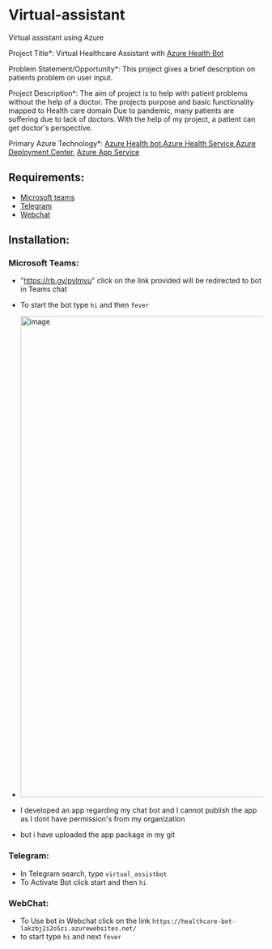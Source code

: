 # Virtual-assistant
Virtual assistant using Azure

Project Title*: Virtual Healthcare Assistant with [Azure Health Bot](https://docs.microsoft.com/en-us/azure/health-bot/overview)

Problem Statement/Opportunity*: This project gives a brief description on patients problem on user input.

Project Description*: The aim of project is to help with patient problems without the help of a doctor.
The projects purpose and basic functionality mapped to Health care domain
Due to pandemic, many patients are suffering due to lack of doctors. With the help of my project, a patient can get doctor's perspective.

Primary Azure Technology*: [Azure Health bot](https://azure.microsoft.com/en-us/services/bot-services/health-bot/#overview),[Azure Health Service](https://azure.microsoft.com/en-in/features/service-health/),[Azure Deployment Center](https://docs.microsoft.com/en-us/azure/app-service/deploy-continuous-deployment?tabs=github), [Azure App Service](https://azure.microsoft.com/en-in/services/app-service/)

## Requirements:
- [Microsoft teams](https://www.microsoft.com/en-in/microsoft-teams/download-app)
- [Telegram](https://web.telegram.org/k/)
- [Webchat](https://healthcare-bot-lakzbj2i2o5zi.azurewebsites.net/)

## Installation:

### Microsoft Teams:

 - "https://rb.gy/pylmvu" click on the link provided will be redirected to bot in Teams chat
 - To start the bot type `hi` and then `fever` 

 - <img width="948" alt="image" src="https://user-images.githubusercontent.com/87539405/151712513-f8d83786-2b0a-4751-8fcc-e7e9339231bc.png">
 - I developed an app regarding my chat bot and I cannot publish the app as I dont have permission's from my organization 
 - but i have uploaded the app package in my git
 
 ### Telegram:
 
 - In Telegram search, type `virtual_assistbot`
 - To Activate Bot click start and then `hi`
 
### WebChat:
 - To Use bot in Webchat click on the link `https://healthcare-bot-lakzbj2i2o5zi.azurewebsites.net/`
 - to start type `hi` and next `fever`

